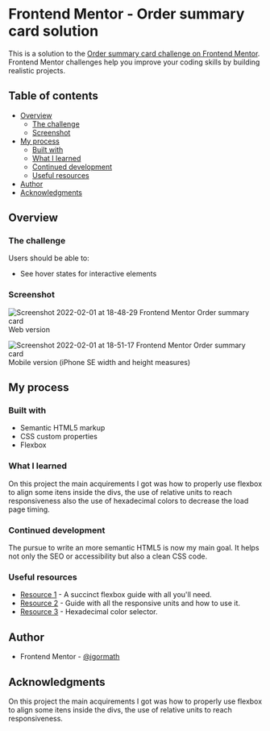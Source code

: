 # Frontend Mentor - Order summary card solution

This is a solution to the [Order summary card challenge on Frontend Mentor](https://www.frontendmentor.io/challenges/order-summary-component-QlPmajDUj). Frontend Mentor challenges help you improve your coding skills by building realistic projects. 

## Table of contents

- [Overview](#overview)
  - [The challenge](#the-challenge)
  - [Screenshot](#screenshot)
- [My process](#my-process)
  - [Built with](#built-with)
  - [What I learned](#what-i-learned)
  - [Continued development](#continued-development)
  - [Useful resources](#useful-resources)
- [Author](#author)
- [Acknowledgments](#acknowledgments)

## Overview

### The challenge

Users should be able to:

- See hover states for interactive elements

### Screenshot

![Screenshot 2022-02-01 at 18-48-29 Frontend Mentor Order summary card](https://user-images.githubusercontent.com/66342961/152057526-774defb3-c8cf-478b-9604-25744b4e427f.png)
Web version

![Screenshot 2022-02-01 at 18-51-17 Frontend Mentor Order summary card](https://user-images.githubusercontent.com/66342961/152057569-c7a3d32b-5c2b-4c72-9dc4-6a18b02873e9.png) <br>
Mobile version (iPhone SE width and height measures)


## My process

### Built with

- Semantic HTML5 markup
- CSS custom properties
- Flexbox

### What I learned

On this project the main acquirements I got was how to properly use flexbox to align some itens inside the divs, the use of relative units to reach responsiveness also the use of hexadecimal colors to decrease the load page timing. 

### Continued development

The pursue to write an more semantic HTML5 is now my main goal. It helps not only the SEO or accessibility but also a clean CSS code.

### Useful resources

- [Resource 1](https://www.alura.com.br/artigos/css-guia-do-flexbox) - A succinct flexbox guide with all you'll need.
- [Resource 2](https://desenvolvimentoparaweb.com/css/unidades-css-rem-vh-vw-vmin-vmax-ex-ch/) - Guide with all the responsive units and how to use it.
- [Resource 3](https://www.site24x7.com/pt/tools/seletor-de-codigo-cor.html) - Hexadecimal color selector.


## Author

- Frontend Mentor - [@igormath](https://www.frontendmentor.io/profile/igormath)

## Acknowledgments

On this project the main acquirements I got was how to properly use flexbox to align some itens inside the divs, the use of relative units to reach responsiveness. 
